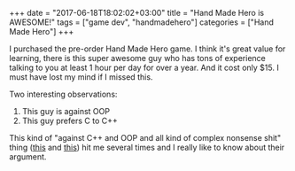 +++
date = "2017-06-18T18:02:02+03:00"
title = "Hand Made Hero is AWESOME!"
tags = ["game dev", "handmadehero"]
categories = ["Hand Made Hero"]
+++

I purchased the pre-order Hand Made Hero game. I think it's great value for learning, there is this super awesome guy who has tons of experience talking to you at least 1 hour per day for over a year. And it cost only $15. I must have lost my mind if I missed this.

Two interesting observations:

1. This guy is against OOP
2. This guy prefers C to C++

This kind of "against C++ and OOP and all kind of complex nonsense shit" thing ([this](http://jonathanwhiting.com/writing/blog/games_in_c) and [this](https://www.youtube.com/watch?v=rX0ItVEVjHc&t=2399s)) hit me several times and I really like to know about their argument.
